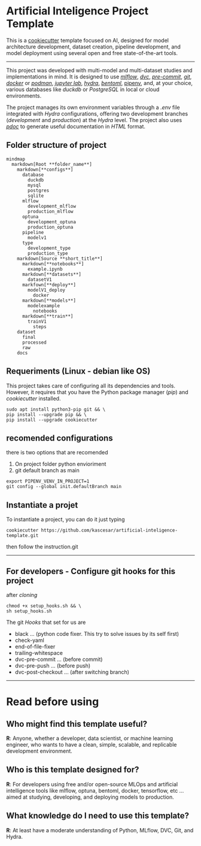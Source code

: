 # Artificial Inteligence Project Template

This is a [cookiecutter](https://www.cookiecutter.io/) template focused
on AI, designed for model architecture development, dataset creation,
pipeline development, and model deployment using several open and free
state-of-the-art tools.

------------------------------------------------------------------------

This project was developed with multi-model and multi-dataset studies
and implementations in mind. It is designed to use [*mlflow*](https://mlflow.org/), [*dvc*](https://dvc.org/), [*pre-commit*](https://pre-commit.com/), [*git*](https://git-scm.com/), [*docker*](https://www.docker.com/) or [*podman*](https://podman.io/), [*jupyter lab*](https://jupyter.org/), [*hydra*](https://hydra.cc/), [*bentoml*](https://www.bentoml.com/), [pipenv](https://pipenv-es.readthedocs.io), and, at your choice, various databases like *duckdb* or *PostgreSQL* in local or cloud environments.

The project manages its own environment variables through a *.env* file
integrated with *Hydra* configurations, offering two development
branches (*development* and *production*) at the *Hydra* level. The
project also uses [*pdoc*](https://pdoc.dev/) to generate useful
documentation in *HTML* format.

## Folder structure of project

```mermaid
mindmap
  markdown[Root **folder_name**]
    markdown[**configs**]
      database
        duckdb
        mysql
        postgres
        sqlite
      mlflow
        development_mlflow
        production_mlflow
      optuna
        development_optuna
        production_optuna
      pipeline
        modelv1
      type
        development_type
        production_type
    markdown[Source **short_title**]
	  markdown[**notebooks**]
	    example.ipynb
      markdown[**datasets**]
        datasetV1
      markfown[**deploy**]
        modelV1_deploy
          docker
      markdown[**models**]
        modelexample
          notebooks
      markdown[**train**]
        trainV1
          steps
    dataset
      final
      processed
      raw
    docs
```

## Requeriments (Linux - debian like OS)

This project takes care of configuring all its dependencies and tools.
However, it requires that you have the Python package manager (*pip*)
and *cookiecutter* installed.

```shell
sudo apt install python3-pip git && \
pip install --upgrade pip && \
pip install --upgrade cookiecutter
```

## recomended configurations

there is two options that are recomended
1. On project folder python envioriment
2. git default branch as main

```shell
export PIPENV_VENV_IN_PROJECT=1
git config --global init.defaultBranch main
```


## Instantiate a projet

To instantiate a project, you can do it just typing

```shell
cookiecutter https://github.com/kascesar/artificial-inteligence-template.git
```

then follow the instruction.git

---

## For developers - Configure git hooks for this project

after *cloning*

```shell
chmod +x setup_hooks.sh && \
sh setup_hooks.sh
```

The git *Hooks* that set for us are
 - black              ... (python code fixer. This try to solve issues by its self first)
 - check-yaml
 - end-of-file-fixer
 - trailing-whitespace
 - dvc-pre-commit     ... (before commit)
 - dvc-pre-push       ... (before push)
 - dvc-post-checkout  ... (after switching branch)

---

# Read before using

## Who might find this template useful?

**R**: Anyone, whether a developer, data scientist, or machine learning engineer, who wants to have a clean, simple, scalable, and replicable development environment.



## Who is this template designed for?

**R**: For developers using free and/or open-source MLOps and artificial intelligence tools like mlflow, optuna, bentoml, docker, tensorflow, etc ...  aimed at studying, developing, and deploying models to production.

## What knowledge do I need to use this template?

**R**: At least have a moderate understanding of Python, MLflow, DVC, Git, and Hydra.

